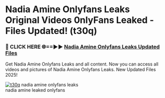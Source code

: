 # Nadia Amine Onlyfans Leaks Original Videos 0nlyFans Leaked - Files Updated! (t30q)

<h3>🔴 CLICK HERE 🌐==►► <a href="https://tinyurl.com/2jnfzry5" rel="nofollow">Nadia Amine Onlyfans Leaks Updated Files</a></h3>

Get Nadia Amine Onlyfans Leaks and all content. Now you can access all videos and pictures of Nadia Amine Onlyfans Leaks. New Updated Files 2025!

[![t30q](https://i.imgur.com/GyGTBgg.gif)](https://tinyurl.com/2jnfzry5)
nadia amine onlyfans leaks<br>
nadia amine leaked onlyfans